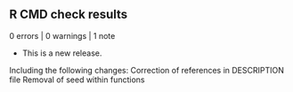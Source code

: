 ## R CMD check results

0 errors | 0 warnings | 1 note

* This is a new release.

Including the following changes:
Correction of references in DESCRIPTION file
Removal of seed within functions
